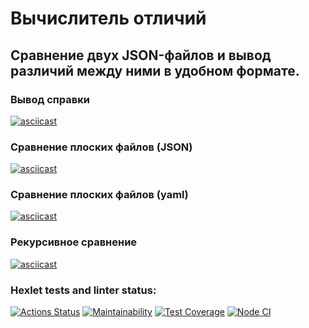 # Вычислитель отличий

## Сравнение двух JSON-файлов и вывод различий между ними в удобном формате.

### Вывод справки
[![asciicast](https://asciinema.org/a/y6AIsatU8oqaPWVuYY6EHJAZR.svg)](https://asciinema.org/a/y6AIsatU8oqaPWVuYY6EHJAZR)

### Сравнение плоских файлов (JSON)
[![asciicast](https://asciinema.org/a/GRcI4YXhfSDP6EsQNuYJjYtIc.svg)](https://asciinema.org/a/GRcI4YXhfSDP6EsQNuYJjYtIc)

### Сравнение плоских файлов (yaml)
[![asciicast](https://asciinema.org/a/u3FcwSx519KNV4F1vPe1akPoW.svg)](https://asciinema.org/a/u3FcwSx519KNV4F1vPe1akPoW)

### Рекурсивное сравнение
[![asciicast](https://asciinema.org/a/CrjtbRIsNvwZGYftr4r4vibzp.svg)](https://asciinema.org/a/CrjtbRIsNvwZGYftr4r4vibzp)


### Hexlet tests and linter status:
[![Actions Status](https://github.com/botti4elli/frontend-project-46/actions/workflows/hexlet-check.yml/badge.svg)](https://github.com/botti4elli/frontend-project-46/actions)
[![Maintainability](https://api.codeclimate.com/v1/badges/7136b878d38d4288292d/maintainability)](https://codeclimate.com/github/botti4elli/frontend-project-46/maintainability)
[![Test Coverage](https://api.codeclimate.com/v1/badges/7136b878d38d4288292d/test_coverage)](https://codeclimate.com/github/botti4elli/frontend-project-46/test_coverage)
[![Node CI](https://github.com/botti4elli/frontend-project-46/actions/workflows/nodejs.yml/badge.svg)](https://github.com/botti4elli/frontend-project-46/actions/workflows/nodejs.yml)